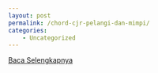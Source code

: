 ```yaml
---
layout: post
permalink: /chord-cjr-pelangi-dan-mimpi/
categories:
    - Uncategorized
---
```


[Baca Selengkapnya](/05)